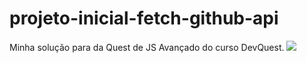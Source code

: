 # projeto-inicial-fetch-github-api
Minha solução para da Quest de JS Avançado do curso DevQuest.
![](https://diegof824.github.io/projeto-inicial-fetch-github-api/)
